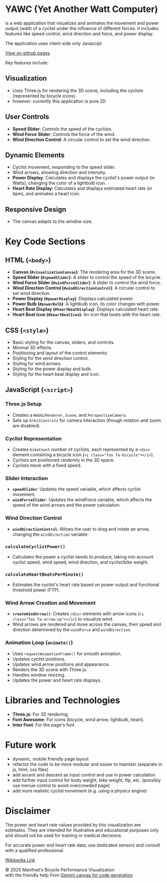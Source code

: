 # YAWC (Yet Another Watt Computer) 
is a web application that visualizes and animates the movement and power output (watt) of a cyclist under the influence of different forces. It includes features like speed control, wind direction and force, and power display.

The application uses client-side only Javascipt

[View on github pages](https://manfredatgit.github.io/CyclingPowerCalculator/)

Key features include:

## Visualization
- Uses Three.js for rendering the 3D scene, including the cyclists (represented by bicycle icons).
- however: currently this application is pure 2D

## User Controls
- **Speed Slider**: Controls the speed of the cyclists.
- **Wind Force Slider**: Controls the force of the wind.
- **Wind Direction Control**: A circular control to set the wind direction.

## Dynamic Elements
- Cyclist movement, responding to the speed slider.
- Wind arrows, showing direction and intensity.
- **Power Display**: Calculates and displays the cyclist's power output (in Watts), changing the color of a lightbulb icon.
- **Heart Rate Display**: Calculates and displays estimated heart rate (in bpm), and animates a heart icon.

## Responsive Design
- The canvas adapts to the window size.

# Key Code Sections

## HTML (`<body>`)
- **Canvas (`#visualizationCanvas`)**: The rendering area for the 3D scene.
- **Speed Slider (`#speedSlider`)**: A slider to control the speed of the bicycle.
- **Wind Force Slider (`#windForceSlider`)**: A slider to control the wind force.
- **Wind Direction Control (`#windDirectionControl`)**: A circular control to set wind direction.
- **Power Display (`#powerDisplay`)**: Displays calculated power.
- **Power Bulb (`#powerBulb`)**: A lightbulb icon, its color changes with power.
- **Heart Beat Display (`#heartBeatDisplay`)**: Displays calculated heart rate.
- **Heart Beat Icon (`#heartBeatIcon`)**: An icon that beats with the heart rate.

## CSS (`<style>`)
- Basic styling for the canvas, sliders, and controls.
- Minimal 3D effects.
- Positioning and layout of the control elements.
- Styling for the wind direction control.
- Styling for wind arrows.
- Styling for the power display and bulb.
- Styling for the heart beat display and icon.

## JavaScript (`<script>`)

### Three.js Setup
- Creates a `WebGLRenderer`, `Scene`, and `PerspectiveCamera`.
- Sets up `OrbitControls` for camera interaction (though rotation and zoom are disabled).

### Cyclist Representation
- Creates `bikeCount` number of cyclists, each represented by a `<div>` element containing a bicycle icon (`<i class="fas fa-bicycle"></i>`).
- Cyclists are positioned randomly in the 3D space.
- Cyclists move with a fixed speed.

### Slider Interaction
- **`speedSlider`**: Updates the speed variable, which affects cyclist movement.
- **`windForceSlider`**: Updates the windForce variable, which affects the speed of the wind arrows and the power calculation.

### Wind Direction Control
- **`windDirectionControl`**: Allows the user to drag and rotate an arrow, changing the `windDirection` variable.

### `calculateCyclistPower()`
- Calculates the power a cyclist needs to produce, taking into account cyclist speed, wind speed, wind direction, and cyclist/bike weight.

### `calculateHeartBeatsPerMinute()`
- Estimates the cyclist's heart rate based on power output and functional threshold power (FTP).

### Wind Arrow Creation and Movement
- **`createWindArrow()`**: Creates `<div>` elements with arrow icons (`<i class="fas fa-arrow-up"></i>`) to visualize wind.
- Wind arrows are rendered and move across the canvas, their speed and direction determined by the `windForce` and `windDirection`.

### Animation Loop (`animate()`)
- Uses `requestAnimationFrame()` for smooth animation.
- Updates cyclist positions.
- Updates wind arrow positions and appearance.
- Renders the 3D scene with Three.js.
- Handles window resizing.
- Updates the power and heart rate displays.

# Libraries and Technologies
- **Three.js**: For 3D rendering.
- **Font Awesome**: For icons (bicycle, wind arrow, lightbulb, heart).
- **Inter Font**: For the page's font.

# Future work
- dynamic, mobile friendly page layout
- refactor the code to be more modular and easier to maintain (separate in js, html, css files)
- add ascent and descent as input control and use in power calculation
- add further input control for body weight, bike weight, ftp, etc. (possibly use menue control to avoid overcrowded page)
- add more realistic cyclist movement (e.g. using a physics engine)


# Disclaimer

The power and heart rate values provided by this visualization are estimates.  They are intended for illustrative and educational purposes only and should not be used for training or medical decisions.

For accurate power and heart rate data, use dedicated sensors and consult with a qualified professional.

[Wikipedia Link](https://en.wikipedia.org/wiki/Bicycle_performance)

© 2025 Manfred's Bicycle Performance Visualization  
with the friendly help from [Gemini canvas for code generation](https://codeassist.google/)

